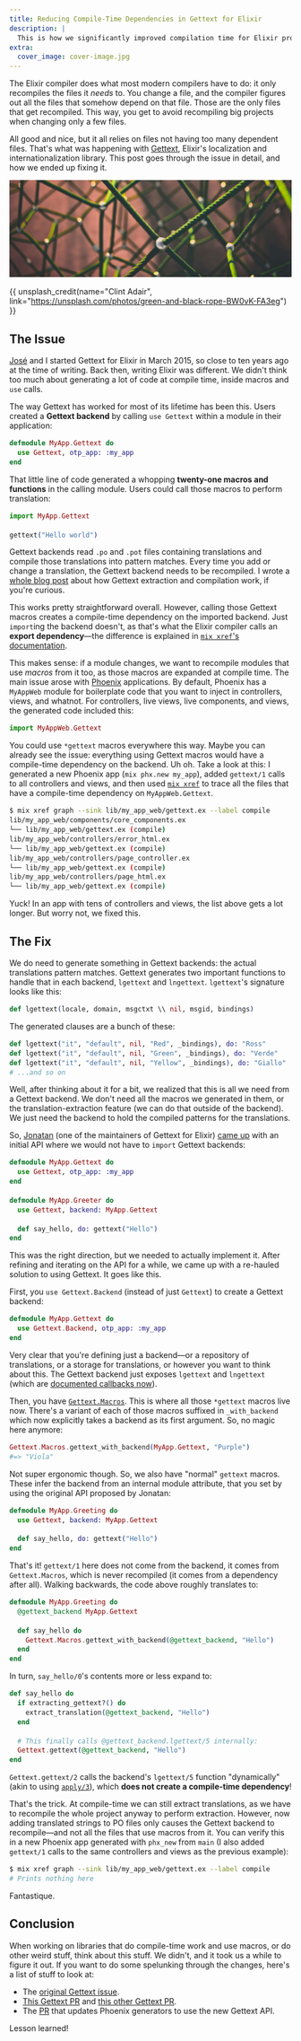 ```yaml
---
title: Reducing Compile-Time Dependencies in Gettext for Elixir
description: |
  This is how we significantly improved compilation time for Elixir projects that use Gettext, using a few metaprogramming tricks and ten years of Elixir experience since we wrote the first version of this library.
extra:
  cover_image: cover-image.jpg
---
```


The Elixir compiler does what most modern compilers have to do: it only recompiles the files it *needs* to. You change a file, and the compiler figures out all the files that somehow depend on that file. Those are the only files that get recompiled. This way, you get to avoid recompiling big projects when changing only a few files.

All good and nice, but it all relies on files not having too many dependent files. That's what was happening with [Gettext][gettext], Elixir's localization and internationalization library. This post goes through the issue in detail, and how we ended up fixing it.

<!-- more -->

![Cover image of a network of ropes connected to each other.](cover-image.jpg)

{{ unsplash_credit(name="Clint Adair", link="<https://unsplash.com/photos/green-and-black-rope-BW0vK-FA3eg>") }}

## The Issue

[José] and I started Gettext for Elixir in March 2015, so close to ten years ago at the time of writing. Back then, writing Elixir was different. We didn't think too much about generating a lot of code at compile time, inside macros and `use` calls.

The way Gettext has worked for most of its lifetime has been this. Users created a **Gettext backend** by calling `use Gettext` within a module in their application:

```elixir
defmodule MyApp.Gettext do
  use Gettext, otp_app: :my_app
end
```

That little line of code generated a whopping **twenty-one macros and functions** in the calling module. Users could call those macros to perform translation:

```elixir
import MyApp.Gettext

gettext("Hello world")
```

Gettext backends read `.po` and `.pot` files containing translations and compile those translations into pattern matches. Every time you add or change a translation, the Gettext backend needs to be recompiled. I wrote a [whole blog post](https://andrealeopardi.com/posts/compile-time-work-with-elixir-macros/) about how Gettext extraction and compilation work, if you're curious.

This works pretty straightforward overall. However, calling those Gettext macros creates a compile-time dependency on the imported backend. Just `import`ing the backend doesn't, as that's what the Elixir compiler calls an **export dependency**—the difference is explained in [`mix xref`'s documentation][hexdocs-dependency-types].

This makes sense: if a module changes, we want to recompile modules that use *macros* from it too, as those macros are expanded at compile time. The main issue arose with [Phoenix] applications. By default, Phoenix has a `MyAppWeb` module for boilerplate code that you want to inject in controllers, views, and whatnot. For controllers, live views, live components, and views, the generated code included this:

```elixir
import MyAppWeb.Gettext
```

You could use `*gettext` macros everywhere this way. Maybe you can already see the issue: everything using Gettext macros would have a compile-time dependency on the backend. Uh oh. Take a look at this: I generated a new Phoenix app (`mix phx.new my_app`), added `gettext/1` calls to all controllers and views, and then used [`mix xref`][mix-xref] to trace all the files that have a compile-time dependency on `MyAppWeb.Gettext`.

```bash
$ mix xref graph --sink lib/my_app_web/gettext.ex --label compile
lib/my_app_web/components/core_components.ex
└── lib/my_app_web/gettext.ex (compile)
lib/my_app_web/controllers/error_html.ex
└── lib/my_app_web/gettext.ex (compile)
lib/my_app_web/controllers/page_controller.ex
└── lib/my_app_web/gettext.ex (compile)
lib/my_app_web/controllers/page_html.ex
└── lib/my_app_web/gettext.ex (compile)
```

Yuck! In an app with tens of controllers and views, the list above gets a lot longer. But worry not, we fixed this.

## The Fix

We do need to generate something in Gettext backends: the actual translations pattern matches. Gettext generates two important functions to handle that in each backend, `lgettext` and `lngettext`. `lgettext`'s signature looks like this:

```elixir
def lgettext(locale, domain, msgctxt \\ nil, msgid, bindings)
```

The generated clauses are a bunch of these:

```elixir
def lgettext("it", "default", nil, "Red", _bindings), do: "Ross"
def lgettext("it", "default", nil, "Green", _bindings), do: "Verde"
def lgettext("it", "default", nil, "Yellow", _bindings), do: "Giallo"
# ...and so on
```

Well, after thinking about it for a bit, we realized that this is all we need from a Gettext backend. We don't need all the macros we generated in them, or the translation-extraction feature (we can do that outside of the backend). We just need the backend to hold the compiled patterns for the translations.

So, [Jonatan] (one of the maintainers of Gettext for Elixir) [came up][jonatan-api-comment] with an initial API where we would not have to `import` Gettext backends:

```elixir
defmodule MyApp.Gettext do
  use Gettext, otp_app: :my_app
end

defmodule MyApp.Greeter do
  use Gettext, backend: MyApp.Gettext

  def say_hello, do: gettext("Hello")
end
```

This was the right direction, but we needed to actually implement it. After refining and iterating on the API for a while, we came up with a re-hauled solution to using Gettext. It goes like this.

First, you `use Gettext.Backend` (instead of just `Gettext`) to create a Gettext backend:

```elixir
defmodule MyApp.Gettext do
  use Gettext.Backend, otp_app: :my_app
end
```

Very clear that you're defining just a backend—or a repository of translations, or a storage for translations, or however you want to think about this. The Gettext backend just exposes `lgettext` and `lngettext` (which are [documented callbacks now][hexdocs-gettext-backend]).

Then, you have [`Gettext.Macros`][hexdocs-gettext-macros]. This is where all those `*gettext` macros live now. There's a variant of each of those macros suffixed in `_with_backend` which now explicitly takes a backend as its first argument. So, no magic here anymore:

```elixir
Gettext.Macros.gettext_with_backend(MyApp.Gettext, "Purple")
#=> "Viola"
```

Not super ergonomic though. So, we also have "normal" `gettext` macros. These infer the backend from an internal module attribute, that you set by using the original API proposed by Jonatan:

```elixir
defmodule MyApp.Greeting do
  use Gettext, backend: MyApp.Gettext

  def say_hello, do: gettext("Hello")
end
```

That's it! `gettext/1` here does not come from the backend, it comes from `Gettext.Macros`, which is never recompiled (it comes from a dependency after all). Walking backwards, the code above roughly translates to:

```elixir
defmodule MyApp.Greeting do
  @gettext_backend MyApp.Gettext

  def say_hello do
    Gettext.Macros.gettext_with_backend(@gettext_backend, "Hello")
  end
end
```

In turn, `say_hello/0`'s contents more or less expand to:

```elixir
def say_hello do
  if extracting_gettext?() do
    extract_translation(@gettext_backend, "Hello")
  end

  # This finally calls @gettext_backend.lgettext/5 internally:
  Gettext.gettext(@gettext_backend, "Hello")
end
```

`Gettext.gettext/2` calls the backend's `lgettext/5` function "dynamically" (akin to using [`apply/3`][hexdocs-kernel-apply]), which **does not create a compile-time dependency**!

That's the trick. At compile-time we can still extract translations, as we have to recompile the whole project anyway to perform extraction. However, now adding translated strings to PO files only causes the Gettext backend to recompile—and not all the files that use macros from it. You can verify this in a new Phoenix app generated with `phx_new` from `main` (I also added `gettext/1` calls to the same controllers and views as the previous example):

```bash
$ mix xref graph --sink lib/my_app_web/gettext.ex --label compile
# Prints nothing here
```

Fantastique.

## Conclusion

When working on libraries that do compile-time work and use macros, or do other weird stuff, think about this stuff. We didn't, and it took us a while to figure it out. If you want to do some spelunking through the changes, here's a list of stuff to look at:

  * The [original Gettext issue](https://github.com/elixir-gettext/gettext/issues/330).
  * [This Gettext PR](https://github.com/elixir-gettext/gettext/pull/390) and [this other Gettext PR](https://github.com/elixir-gettext/gettext/pull/391).
  * The [PR](https://github.com/phoenixframework/phoenix/pull/5902) that updates Phoenix generators to use the new Gettext API.

Lesson learned!

[gettext]: https://github.com/elixir-gettext/gettext
[José]: https://github.com/josevalim
[Phoenix]: https://www.phoenixframework.org/
[mix-xref]: https://hexdocs.pm/mix/Mix.Tasks.Xref.html
[Jonatan]: https://github.com/maennchen
[jonatan-api-comment]: https://github.com/elixir-gettext/gettext/issues/330#issuecomment-2293187581
[hexdocs-gettext-backend]: https://hexdocs.pm/gettext/0.26.1/Gettext.Backend.html
[hexdocs-gettext-macros]: https://hexdocs.pm/gettext/0.26.1/Gettext.Macros.html#dgettext_noop/2
[hexdocs-kernel-apply]: https://hexdocs.pm/elixir/Kernel.html#apply/3
[hexdocs-dependency-types]: https://hexdocs.pm/mix/Mix.Tasks.Xref.html#module-dependency-types
